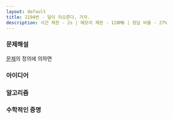 ```yaml
---
layout: default
title: 1194번 - 달이 차오른다, 가자.
description: 시간 제한 - 2s | 메모리 제한 - 128MB | 정답 비율 - 27%
---
```

### 문제해설

 [문제](https://www.acmicpc.net/problem/1194)의 정의에 의하면 


### 아이디어
 
 




### 알고리즘





### 수학적인 증명
